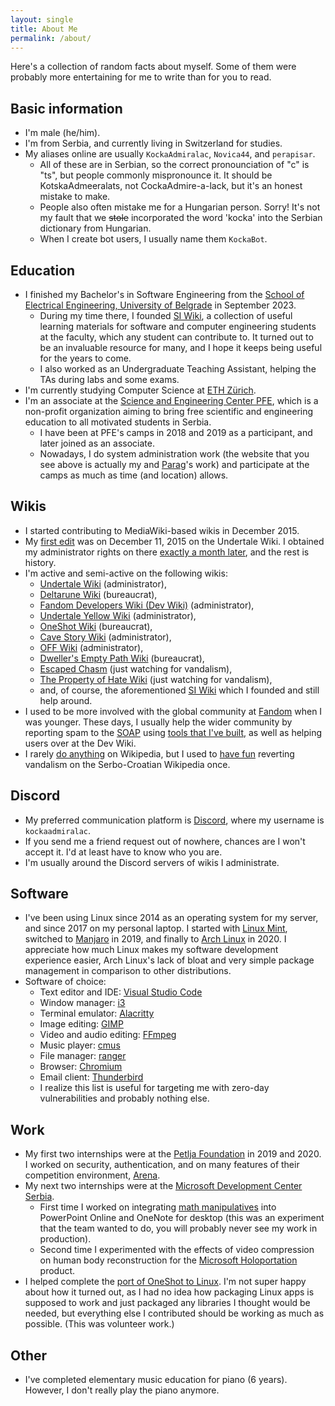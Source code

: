 ```yaml
---
layout: single
title: About Me
permalink: /about/
---
```


Here's a collection of random facts about myself. Some of them were probably
more entertaining for me to write than for you to read.

## Basic information

- I'm male (he/him).
- I'm from Serbia, and currently living in Switzerland for studies.
- My aliases online are usually `KockaAdmiralac`, `Novica44`, and `perapisar`.
    - All of these are in Serbian, so the correct pronounciation of "c" is "ts",
      but people commonly mispronounce it. It should be KotskaAdmeeralats, not
      CockaAdmire-a-lack, but it's an honest mistake to make.
    - People also often mistake me for a Hungarian person. Sorry! It's not my fault that we ~~stole~~ incorporated the word 'kocka' into the Serbian dictionary from Hungarian.
    - When I create bot users, I usually name them `KockaBot`.

## Education

- I finished my Bachelor's in Software Engineering from the
  [School of Electrical Engineering, University of Belgrade](https://etf.bg.ac.rs/)
  in September 2023.
    - During my time there, I founded [SI Wiki](https://siwiki.rs/), a
      collection of useful learning materials for software and computer
      engineering students at the faculty, which any student can contribute to.
      It turned out to be an invaluable resource for many, and I hope it keeps
      being useful for the years to come.
    - I also worked as an Undergraduate Teaching Assistant, helping the TAs
      during labs and some exams.
- I'm currently studying Computer Science at [ETH Zürich](https://ethz.ch/).
- I'm an associate at the
  [Science and Engineering Center PFE](https://pfe.rs/),
  which is a non-profit organization aiming to bring free scientific and
  engineering education to all motivated students in Serbia.
    - I have been at PFE's camps in 2018 and 2019 as a participant, and later
      joined as an associate.
    - Nowadays, I do system administration work (the website that you see above
      is actually my and [Parag](https://filiparag.com/)'s work) and
      participate at the camps as much as time (and location) allows.

## Wikis

- I started contributing to MediaWiki-based wikis in December 2015.
- My [first edit](https://undertale.fandom.com/?oldid=54368) was on December
  11, 2015 on the Undertale Wiki. I obtained my administrator rights on there
  [exactly a month later](https://undertale.fandom.com/wiki/Special:Log/rights?page=User:KockaAdmiralac),
  and the rest is history.
- I'm active and semi-active on the following wikis:
    - [Undertale Wiki](https://undertale.fandom.com/) (administrator),
    - [Deltarune Wiki](https://deltarune.fandom.com/) (bureaucrat),
    - [Fandom Developers Wiki (Dev Wiki)](https://dev.fandom.com/)
      (administrator),
    - [Undertale Yellow Wiki](https://undertaleyellow.wiki.gg/) (administrator),
    - [OneShot Wiki](https://oneshot.fandom.com/) (bureaucrat),
    - [Cave Story Wiki](https://cavestory.fandom.com/) (administrator),
    - [OFF Wiki](https://off.fandom.com/) (administrator),
    - [Dweller's Empty Path Wiki](https://dwellers-empty-path.fandom.com/)
      (bureaucrat),
    - [Escaped Chasm](https://escaped-chasm.fandom.com/) (just watching for
      vandalism),
    - [The Property of Hate Wiki](https://the-property-of-hate.fandom.com/)
      (just watching for vandalism),
    - and, of course, the aforementioned [SI Wiki](https://siwiki.rs/) which I
      founded and still help around.
- I used to be more involved with the global community at
  [Fandom](https://c.fandom.com/) when I was younger. These days, I usually help
  the wider community by reporting spam to the [SOAP](https://soap.fandom.com/)
  using [tools that I've built](https://github.com/KockaAdmiralac/KockaLogger),
  as well as helping users over at the Dev Wiki.
- I rarely
  [do anything](https://en.wikipedia.org/wiki/Special:Contributions/KockaAdmiralac)
  on Wikipedia, but I used to
  [have fun](https://sh.wikipedia.org/wiki/Special:Contributions/KockaAdmiralac)
  reverting vandalism on the Serbo-Croatian Wikipedia once.

## Discord

- My preferred communication platform is [Discord](https://discord.com/), where
  my username is `kockaadmiralac`.
- If you send me a friend request out of nowhere, chances are I won't accept it.
  I'd at least have to know who you are.
- I'm usually around the Discord servers of wikis I administrate.

## Software

- I've been using Linux since 2014 as an operating system for my server, and
  since 2017 on my personal laptop. I started with
  [Linux Mint](https://linuxmint.com/), switched to
  [Manjaro](https://manjaro.org/) in 2019, and finally to
  [Arch Linux](https://archlinux.org/) in 2020. I appreciate how much Linux
  makes my software development experience easier, Arch Linux's lack of bloat
  and very simple package management in comparison to other distributions.
- Software of choice:
    - Text editor and IDE: [Visual Studio Code](https://code.visualstudio.com/)
    - Window manager: [i3](https://i3wm.org/)
    - Terminal emulator: [Alacritty](https://alacritty.org/)
    - Image editing: [GIMP](https://www.gimp.org/)
    - Video and audio editing: [FFmpeg](https://ffmpeg.org/)
    - Music player: [cmus](https://cmus.github.io/)
    - File manager: [ranger](https://ranger.fm/)
    - Browser: [Chromium](https://www.chromium.org/Home/)
    - Email client: [Thunderbird](https://www.thunderbird.net/)
    - I realize this list is useful for targeting me with zero-day
      vulnerabilities and probably nothing else.

## Work

- My first two internships were at the [Petlja Foundation](https://petlja.org/)
  in 2019 and 2020. I worked on security, authentication, and on many features
  of their competition environment, [Arena](https://arena.petlja.org/).
- My next two internships were at the
  [Microsoft Development Center Serbia](https://www.microsoft.com/en-rs/mdcs).
    - First time I worked on integrating
      [math manipulatives](https://en.wikipedia.org/wiki/Manipulative_(mathematics_education))
      into PowerPoint Online and OneNote for desktop (this was an experiment
      that the team wanted to do, you will probably never see my work in
      production).
    - Second time I experimented with the effects of video compression on human
      body reconstruction for the
      [Microsoft Holoportation](https://en.wikipedia.org/wiki/Microsoft_Holoportation)
      product.
- I helped complete the
  [port of OneShot to Linux](https://twitter.com/GIRakaCHEEZER/status/1120943159377190912).
  I'm not super happy about how it turned out, as I had no idea how packaging
  Linux apps is supposed to work and just packaged any libraries I thought would
  be needed, but everything else I contributed should be working as much as
  possible. (This was volunteer work.)

## Other

- I've completed elementary music education for piano (6 years). However, I
  don't really play the piano anymore.
